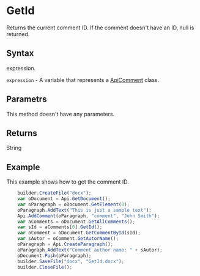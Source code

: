 # GetId

Returns the current comment ID. If the comment doesn't have an ID, null is returned.

## Syntax

expression.

`expression` - A variable that represents a [ApiComment](../ApiComment.md) class.

## Parametrs

This method doesn't have any parameters.

## Returns

String

## Example

This example shows how to get the comment ID.

```javascript
	builder.CreateFile("docx");
	var oDocument = Api.GetDocument();
	var oParagraph = oDocument.GetElement(0);
	oParagraph.AddText("This is just a sample text");
	Api.AddComment(oParagraph, "comment", "John Smith");
	var aComments = oDocument.GetAllComments();
	var sId = aComments[0].GetId();
	var oComment = oDocument.GetCommentById(sId);
	var sAutor = oComment.GetAutorName();
	oParagraph = Api.CreateParagraph();
	oParagraph.AddText("Comment author name: " + sAutor);
	oDocument.Push(oParagraph);
	builder.SaveFile("docx", "GetId.docx");
	builder.CloseFile();
```